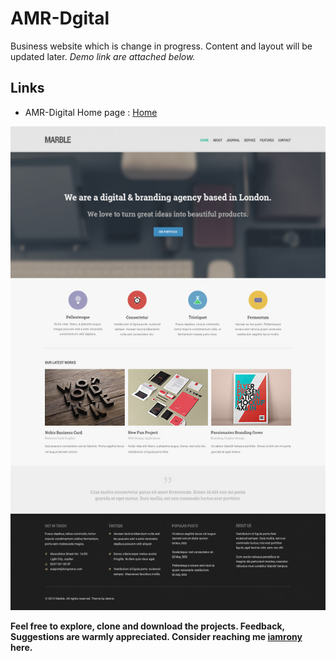# AMR-Dgital

Business website which is change in progress. Content and layout will be updated later. 
*Demo link are attached below.*

## Links

- AMR-Digital Home page : [Home](https://asifmrony.github.io/amr-digital/)


![alt text](https://github.com/asifmrony/amr-digital/blob/master/UI_preview.jpg "Demo of Homepage")

**Feel free to explore, clone and download the projects. Feedback, Suggestions are warmly appreciated. Consider reaching me [iamrony](https://asifmrony.github.io/) here.**
